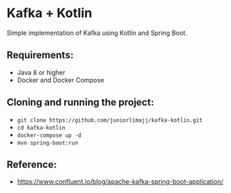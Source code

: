 # Kafka + Kotlin

Simple implementation of Kafka using Kotlin and Spring Boot.

Requirements:
- 
 - Java 8 or higher
 - Docker and Docker Compose

Cloning and running the project:
-
 - ``git clone https://github.com/juniorlimajj/kafka-kotlin.git``
 - ``cd kafka-kotlin``
 - ``docker-compose up -d``
 - ``mvn spring-boot:run``

Reference:
- 
 - https://www.confluent.io/blog/apache-kafka-spring-boot-application/
